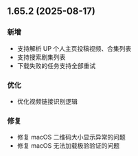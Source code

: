 ## 1.65.2 (2025-08-17)
### 新增
* 支持解析 UP 个人主页投稿视频、合集列表
* 支持搜索剧集列表
* 下载失败的任务支持全部重试

### 优化
* 优化视频链接识别逻辑

### 修复
* 修复 macOS 二维码大小显示异常的问题
* 修复 macOS 无法加载极验验证的问题
